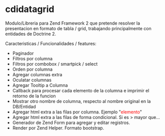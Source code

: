 cdidatagrid
==========


Modulo/Libreria para Zend Framework 2 que pretende resolver la presentacion en formato de tabla / grid, 
trabajando principalmente con entidades de Doctrine 2.

Caracteristicas / Funcionalidades / features:
- Paginador
- Filtros por columna
- Filtros por combobox / smartpick / select
- Orden por columna
- Agregar columnas extra
- Oculatar columnas
- Agregar Tooltip a Columna
- Callback para procesar cada elemento de la columna e imprimir el retorno de la funcion
- Mostrar otro nombre de columna, respecto al nombre original en la DB/Entidad
- Agregar html extra a las filas por columna. Ejemplo "<span style="color:red">elemento</span>"
- Agregar html extra a las filas de forma condicional. Si es > mayor que...
- Generador de Zend Form para agregar y editar registros.
- Render por Zend Helper. Formato bootstrap.
